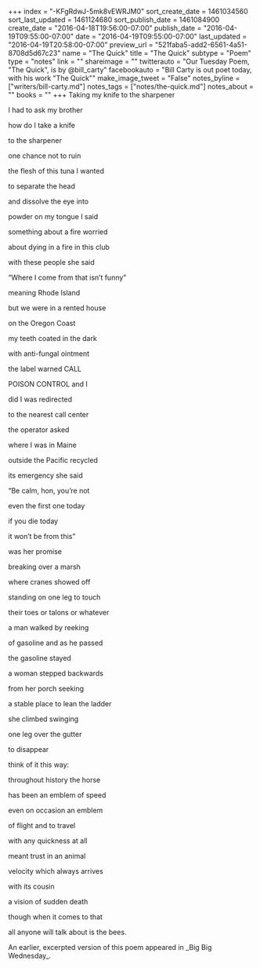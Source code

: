 +++
index = "-KFgRdwJ-5mk8vEWRJM0"
sort_create_date = 1461034560
sort_last_updated = 1461124680
sort_publish_date = 1461084900
create_date = "2016-04-18T19:56:00-07:00"
publish_date = "2016-04-19T09:55:00-07:00"
date = "2016-04-19T09:55:00-07:00"
last_updated = "2016-04-19T20:58:00-07:00"
preview_url = "521faba5-add2-6561-4a51-8708d5d67c23"
name = "The Quick"
title = "The Quick"
subtype = "Poem"
type = "notes"
link = ""
shareimage = ""
twitterauto = "Our Tuesday Poem, \"The Quick\", is by @bill_carty"
facebookauto = "Bill Carty is out poet today, with his work \"The Quick\""
make_image_tweet = "False"
notes_byline = ["writers/bill-carty.md"]
notes_tags = ["notes/the-quick.md"]
notes_about = ""
books = ""
+++
Taking my knife to the sharpener

I had to ask my brother

how do I take a knife

to the sharpener

one chance not to ruin

the flesh of this tuna I wanted

to separate the head

and dissolve the eye into

powder on my tongue I said

something about a fire worried

about dying in a fire in this club

with these people she said

“Where I come from that isn’t funny”

meaning Rhode Island

but we were in a rented house

on the Oregon Coast 

my teeth coated in the dark

with anti-fungal ointment

the label warned CALL

POISON CONTROL and I

did I was redirected

to the nearest call center

the operator asked

where I was in Maine

outside the Pacific recycled

its emergency she said

“Be calm, hon, you’re not

even the first one today

if you die today

it won’t be from this”

was her promise

breaking over a marsh

where cranes showed off

standing on one leg to touch

their toes or talons or whatever

a man walked by reeking

of gasoline and as he passed

the gasoline stayed

a woman stepped backwards

from her porch seeking

a stable place to lean the ladder

she climbed swinging

one leg over the gutter

to disappear

think of it this way:

throughout history the horse

has been an emblem of speed

even on occasion an emblem

of flight and to travel

with any quickness at all

meant trust in an animal

velocity which always arrives

with its cousin

a vision of sudden death

though when it comes to that

all anyone will talk about is the bees.

<div class="poem-footer">
<p>An earlier, excerpted version of this poem appeared in _Big Big Wednesday_.</p>
</div>
